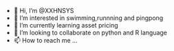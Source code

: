 - 👋 Hi, I’m @XXHNSYS
- 👀 I’m interested in swimming,runnning and pingpong
- 🌱 I’m currently learning asset pricing
- 💞️ I’m looking to collaborate on python and R language
- 📫 How to reach me ...

<!---
XXHNSYS/XXHNSYS is a ✨ special ✨ repository because its `README.md` (this file) appears on your GitHub profile.
You can click the Preview link to take a look at your changes.
--->
